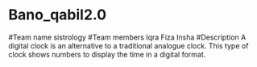 # Bano_qabil2.0
#Team name
 sistrology
#Team members
 Iqra
 Fiza
 Insha
#Description
 A digital clock is an alternative to a traditional analogue clock. This type of clock shows numbers to display the time in a digital format.

